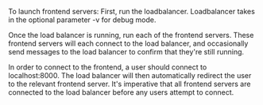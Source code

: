 To launch frontend servers: 
First, run the loadbalancer. Loadbalancer takes in the optional parameter -v for debug mode.

Once the load balancer is running, run each of the frontend servers. These frontend servers will each connect to the load balancer, and occasionally send messages to the load balancer to confirm that they're still running. 

In order to connect to the frontend, a user should connect to localhost:8000. The load balancer will then automatically redirect the user to the relevant frontend server. It's imperative that all frontend servers are connected to the load balancer before any users attempt to connect. 